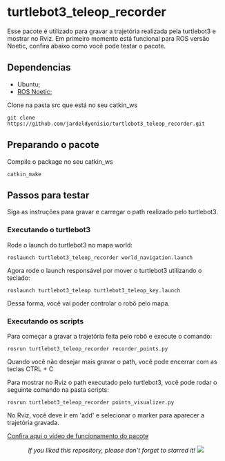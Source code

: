 # turtlebot3_teleop_recorder

Esse pacote é utilizado para gravar a trajetória realizada pela turtlebot3 e mostrar no Rviz. Em primeiro momento está funcional para ROS versão Noetic, confira abaixo como vocẽ pode testar o pacote.

## Dependencias

- Ubuntu;
- [ROS Noetic;](http://wiki.ros.org/noetic/Installation/Ubuntu)

Clone na pasta src que está no seu catkin_ws
```
git clone https://github.com/jardeldyonisio/turtlebot3_teleop_recorder.git
```

## Preparando o pacote

Compile o package no seu catkin_ws
```
catkin_make
```

## Passos para testar

Siga as instruções para gravar e carregar o path realizado pelo turtlebot3.

### Executando o turtlebot3

Rode o launch do turtlebot3 no mapa world:
```
roslaunch turtlebot3_teleop_recorder world_navigation.launch
```
Agora rode o launch responsável por mover o turtlebot3 utilizando o teclado:
```
roslaunch turtlebot3_teleop turtlebot3_teleop_key.launch
```
Dessa forma, você vai poder controlar o robô pelo mapa.

### Executando os scripts

Para começar a gravar a trajetória feita pelo robô e execute o comando:
```
rosrun turtlebot3_teleop_recorder recorder_points.py
```
Quando você não desejar mais gravar o path, você pode encerrar com as teclas CTRL + C

Para mostrar no Rviz o path executado pelo turtlebot3, você pode rodar o seguinte comando na pasta scripts:

```
rosrun turtlebot3_teleop_recorder points_visualizer.py
```

No Rviz, você deve ir em 'add' e selecionar o marker para aparecer a trajetória gravada.

[Confira aqui o vídeo de funcionamento do pacote](https://www.youtube.com/watch?v=pz3rTLs5pZE)

<p align="center"> 
  <i>If you liked this repository, please don't forget to starred it!</i>
  <img src="https://img.shields.io/github/stars/jardeldyonisio/turtlebot3_teleop_recorder?style=social"/>
</p>

